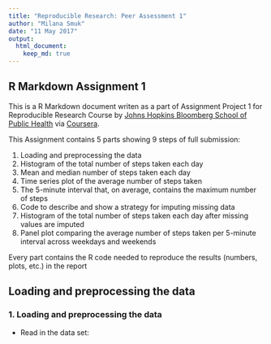 ```yaml
---
title: "Reproducible Research: Peer Assessment 1"
author: "Milana Smuk"
date: "11 May 2017"
output: 
  html_document:
    keep_md: true
---
```


## R Markdown Assignment 1

This is a R Markdown document writen as a part of Assignment Project 1 for Reproducible Research Course by [Johns Hopkins Bloomberg School of Public Health](http://www.jhsph.edu/) via [Coursera](https://coursera.org).
  
  This Assignment contains 5 parts showing 9 steps of full submission:


1. Loading and preprocessing the data 
2. Histogram of the total number of steps taken each day 
3. Mean and median number of steps taken each day
4. Time series plot of the average number of steps taken
5. The 5-minute interval that, on average, contains the maximum number of steps
6. Code to describe and show a strategy for imputing missing data
7. Histogram of the total number of steps taken each day after missing values are imputed
8. Panel plot comparing the average number of steps taken per 5-minute interval across weekdays and weekends

Every part contains the R code needed to reproduce the results (numbers, plots, etc.) in the report

## Loading and preprocessing the data

### 1. Loading and preprocessing the data 

 - Read in the data set:


































